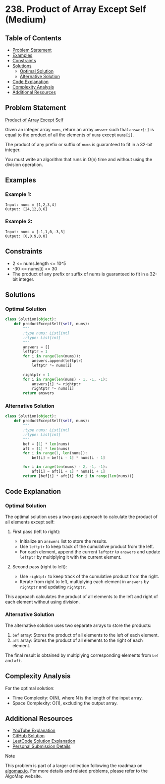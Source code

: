# 238. Product of Array Except Self (Medium)

## Table of Contents

- [Problem Statement](#problem-statement)
- [Examples](#examples)
- [Constraints](#constraints)
- [Solutions](#solutions)
  - [Optimal Solution](#optimal-solution)
  - [Alternative Solution](#alternative-solution)
- [Code Explanation](#code-explanation)
- [Complexity Analysis](#complexity-analysis)
- [Additional Resources](#additional-resources)

## Problem Statement

[Product of Array Except Self](https://leetcode.com/problems/product-of-array-except-self/description/)

Given an integer array `nums`, return an array `answer` such that `answer[i]` is equal to the product of all the elements of `nums` except `nums[i]`.

The product of any prefix or suffix of `nums` is guaranteed to fit in a 32-bit integer.

You must write an algorithm that runs in O(n) time and without using the division operation.

## Examples

### Example 1:

```
Input: nums = [1,2,3,4]
Output: [24,12,8,6]
```

### Example 2:

```
Input: nums = [-1,1,0,-3,3]
Output: [0,0,9,0,0]
```

## Constraints

- 2 <= nums.length <= 10^5
- -30 <= nums[i] <= 30
- The product of any prefix or suffix of nums is guaranteed to fit in a 32-bit integer.

## Solutions

### Optimal Solution

```python
class Solution(object):
    def productExceptSelf(self, nums):
        """
        :type nums: List[int]
        :rtype: List[int]
        """
        answers = []
        leftptr = 1
        for i in range(len(nums)):
            answers.append(leftptr)
            leftptr *= nums[i]
        
        rightptr = 1
        for i in range(len(nums) - 1, -1, -1):
            answers[i] *= rightptr
            rightptr *= nums[i]
        return answers
```

### Alternative Solution

```python
class Solution(object):
    def productExceptSelf(self, nums):
        """
        :type nums: List[int]
        :rtype: List[int]
        """
        bef = [1] * len(nums)
        aft = [1] * len(nums)
        for i in range(1, len(nums)):
            bef[i] = bef[i - 1] * nums[i - 1]

        for i in range(len(nums) - 2, -1, -1):
            aft[i] = aft[i + 1] * nums[i + 1]
        return [bef[i] * aft[i] for i in range(len(nums))]
```

## Code Explanation

### Optimal Solution

The optimal solution uses a two-pass approach to calculate the product of all elements except self:

1. First pass (left to right):
   - Initialize an `answers` list to store the results.
   - Use `leftptr` to keep track of the cumulative product from the left.
   - For each element, append the current `leftptr` to `answers` and update `leftptr` by multiplying it with the current element.

2. Second pass (right to left):
   - Use `rightptr` to keep track of the cumulative product from the right.
   - Iterate from right to left, multiplying each element in `answers` by `rightptr` and updating `rightptr`.

This approach calculates the product of all elements to the left and right of each element without using division.

### Alternative Solution

The alternative solution uses two separate arrays to store the products:

1. `bef` array: Stores the product of all elements to the left of each element.
2. `aft` array: Stores the product of all elements to the right of each element.

The final result is obtained by multiplying corresponding elements from `bef` and `aft`.

## Complexity Analysis

For the optimal solution:
- Time Complexity: O(N), where N is the length of the input array.
- Space Complexity: O(1), excluding the output array.

## Additional Resources

- [YouTube Explanation](https://youtu.be/yKZFurr4GQA?si=-wykJZfdRSw7M8UN)
- [GitHub Solution](https://github.com/gahogg/Leetcode-Solutions/tree/main/Product%20of%20Array%20Except%20Self%20-%20Leetcode%20238)
- [LeetCode Solution Explanation](https://leetcode.com/problems/product-of-array-except-self/solutions/5757573/solution)
- [Personal Submission Details](https://leetcode.com/submissions/detail/1383555855/)

> [!NOTE]
> This problem is part of a larger collection following the roadmap on [algomap.io](https://algomap.io/). For more details and related problems, please refer to the AlgoMap website.
